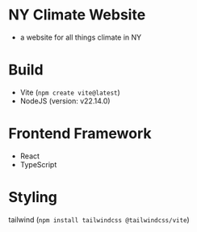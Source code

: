 # NY Climate Website

- a website for all things climate in NY

# Build

- Vite (`npm create vite@latest`)
- NodeJS (version: v22.14.0)

# Frontend Framework

- React
- TypeScript

# Styling

tailwind (`npm install tailwindcss @tailwindcss/vite`)
